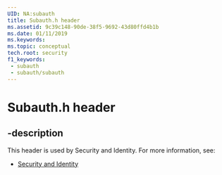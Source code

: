 ```yaml
---
UID: NA:subauth
title: Subauth.h header
ms.assetid: 9c39c148-90de-38f5-9692-43d80ffd4b1b
ms.date: 01/11/2019
ms.keywords: 
ms.topic: conceptual
tech.root: security
f1_keywords:
 - subauth
 - subauth/subauth
---
```


# Subauth.h header


## -description

This header is used by Security and Identity. For more information, see:

- [Security and Identity](../_security/index.md)

